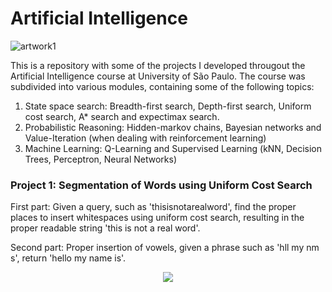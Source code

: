 # Artificial Intelligence

![artwork1](https://user-images.githubusercontent.com/25236592/60368707-f20d2480-99c7-11e9-8f0e-c748fc9daad4.png)

This is a repository with some of the projects I developed througout the Artificial Intelligence course at University of São Paulo. The course was subdivided into various modules, containing some of the following topics:
1. State space search: Breadth-first search, Depth-first search, Uniform cost search, A* search and expectimax search.
2. Probabilistic Reasoning: Hidden-markov chains, Bayesian networks and Value-Iteration (when dealing with reinforcement learning)
3. Machine Learning: Q-Learning and Supervised Learning (kNN, Decision Trees, Perceptron, Neural Networks)


### Project 1: Segmentation of Words using Uniform Cost Search
First part: Given a query, such as 'thisisnotarealword', find the proper places to insert whitespaces using uniform cost search, resulting in the proper readable string 'this is not a real word'. 

Second part: Proper insertion of vowels, given a phrase such as 'hll my nm s', return 'hello my name is'.

<p align="center">
  <img src="https://user-images.githubusercontent.com/25236592/60368925-7cee1f00-99c8-11e9-9d73-d2995195d35b.png">
</p>
